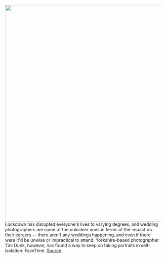 <img src='https://cdn.vox-cdn.com/thumbor/lOuxDqa0hPmuIk4aKumNlI7r1kc=/0x0:2267x1511/1200x800/filters:focal(953x575:1315x937)/cdn.vox-cdn.com/uploads/chorus_image/image/66620808/Untitled_2.0.jpg' width='700px' /><br/>
Lockdown has disrupted everyone's lives to varying degrees, and wedding photographers are some of the unluckier ones in terms of the impact on their careers — there aren't any weddings happening, and even if there were it'd be unwise or impractical to attend. Yorkshire-based photographer Tim Dunk, however, has found a way to keep on taking portraits in self-isolation: FaceTime.
<a href='https://www.theverge.com/2020/4/8/21213184/tim-dunk-facetime-photoshoots-wedding-photography-lockdown'> Source <a/>